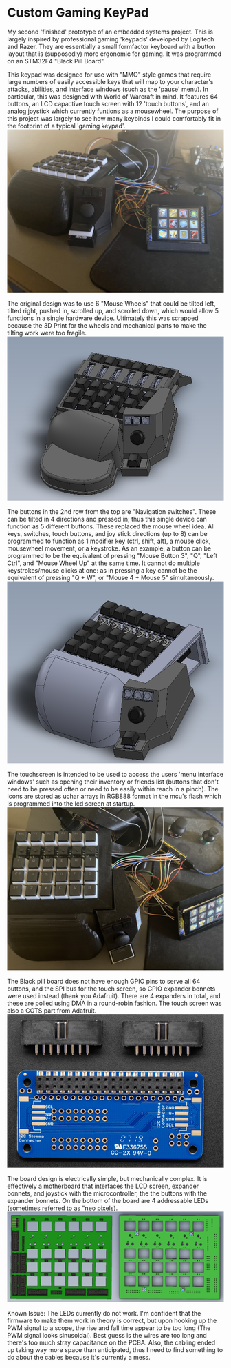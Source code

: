 # Custom Gaming KeyPad

My second 'finished' prototype of an embedded systems project. This is largely inspired by professional gaming 'keypads' developed by Logitech and Razer. They are essentially a small formfactor keyboard with a button layout that is (supposedly) more ergonomic for gaming. It was programmed on an STM32F4 "Black Pill Board".

This keypad was designed for use with "MMO" style games that require large numbers of easily accessible keys that will map to your character's attacks, abilities, and interface windows (such as the 'pause' menu). In particular, this was designed with World of Warcraft in mind. It features 64 buttons, an LCD capactive touch screen with 12 'touch buttons', and an analog joystick which currently funtions as a mousewheel. The purpose of this project was largely to see how many keybinds I could comfortably fit in the footprint of a typical 'gaming keypad'.
![Final Prototype](images/keypad_front.jpg)

The original design was to use 6 "Mouse Wheels" that could be tilted left, tilted right, pushed in, scrolled up, and scrolled down, which would allow 5 functions in a single hardware device. Ultimately this was scrapped because the 3D Print for the wheels and mechanical parts to make the tilting work were too fragile.
![Initial Model](images/KeyPadModel_InitialConcept.PNG)

The buttons in the 2nd row from the top are "Navigation switches". These can be tilted in 4 directions and pressed in; thus this single device can function as 5 different buttons. These replaced the mouse wheel idea.
All keys, switches, touch buttons, and joy stick directions (up to 8) can be programmed to function as 1 modifier key (ctrl, shift, alt), a mouse click, mousewheel movement, or a keystroke. As an example, a button can be programmed to be the equivalent of pressing "Mouse Button 3", "Q", "Left Ctrl", and "Mouse Wheel Up" at the same time. It cannot do multiple keystrokes/mouse clicks at one: as in pressing a key cannot be the equivalent of pressing "Q + W", or "Mouse 4 + Mouse 5" simultaneously.
![KeyPadModel Final](images/KeyPadModel_Final.PNG)

The touchscreen is intended to be used to access the users 'menu interface windows' such as opening their inventory or friends list (buttons that don't need to be pressed often or need to be easily within reach in a pinch). The icons are stored as uchar arrays in RGB888 format in the mcu's flash which is programmed into the lcd screen at startup.
![TopDownView](images/keypad_topdown.jpg)

The Black pill board does not have enough GPIO pins to serve all 64 buttons, and the SPI bus for the touch screen, so GPIO expander bonnets were used instead (thank you Adafruit). There are 4 expanders in total, and these are polled using DMA in a round-robin fashion. The touch screen was also a COTS part from Adafruit.
![Bonnet](images/ExpanderBonnet.PNG)

The board design is electrically simple, but mechanically complex. It is effectively a motherboard that interfaces the LCD screen, expander bonnets, and joystick with the microcontroller, the the buttons with the expander bonnets. On the bottom of the board are 4 addressable LEDs (sometimes referred to as "neo pixels).
![Board Design](images/BoardDesign.png)


Known Issue: The LEDs currently do not work. I'm confident that the firmware to make them work in theory is correct, but upon hooking up the PWM signal to a scope, the rise and fall time appear to be too long (The PWM signal looks sinusoidal). Best guess is the wires are too long and there's too much stray capacitance on the PCBA. Also, the cabling ended up taking way more space than anticipated, thus I need to find something to do about the cables because it's currently a mess. 

